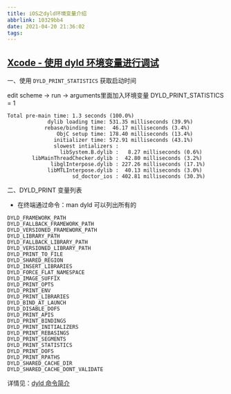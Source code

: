 ```yaml
---
title: iOS之dyld环境变量介绍
abbrlink: 10329bb4
date: 2021-04-20 21:36:02
tags:
---
```

## [Xcode - 使用 dyld 环境变量进行调试](https://blog.csdn.net/lovechris00/article/details/82290773)

一、使用 `DYLD_PRINT_STATISTICS` 获取启动时间

edit scheme -> run -> arguments里面加入环境变量 DYLD_PRINT_STATISTICS = 1

```shell
Total pre-main time: 1.3 seconds (100.0%)
             dylib loading time: 531.35 milliseconds (39.9%)
            rebase/binding time:  46.17 milliseconds (3.4%)
                ObjC setup time: 178.40 milliseconds (13.4%)
               initializer time: 572.91 milliseconds (43.1%)
               slowest intializers :
                 libSystem.B.dylib :   8.27 milliseconds (0.6%)
        libMainThreadChecker.dylib :  42.80 milliseconds (3.2%)
              libglInterpose.dylib : 227.26 milliseconds (17.1%)
             libMTLInterpose.dylib :  40.13 milliseconds (3.0%)
                     sd_doctor_ios : 402.81 milliseconds (30.3%)
```

二、DYLD_PRINT 变量列表

* 在终端通过命令：man dyld 可以列出所有的

```shell
DYLD_FRAMEWORK_PATH
DYLD_FALLBACK_FRAMEWORK_PATH
DYLD_VERSIONED_FRAMEWORK_PATH
DYLD_LIBRARY_PATH
DYLD_FALLBACK_LIBRARY_PATH
DYLD_VERSIONED_LIBRARY_PATH
DYLD_PRINT_TO_FILE
DYLD_SHARED_REGION
DYLD_INSERT_LIBRARIES
DYLD_FORCE_FLAT_NAMESPACE
DYLD_IMAGE_SUFFIX
DYLD_PRINT_OPTS
DYLD_PRINT_ENV
DYLD_PRINT_LIBRARIES
DYLD_BIND_AT_LAUNCH
DYLD_DISABLE_DOFS
DYLD_PRINT_APIS
DYLD_PRINT_BINDINGS
DYLD_PRINT_INITIALIZERS
DYLD_PRINT_REBASINGS
DYLD_PRINT_SEGMENTS
DYLD_PRINT_STATISTICS
DYLD_PRINT_DOFS
DYLD_PRINT_RPATHS
DYLD_SHARED_CACHE_DIR
DYLD_SHARED_CACHE_DONT_VALIDATE
```

详情见：[dyld 命令简介](./dyld.txt)
